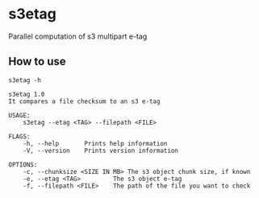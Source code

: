 # s3etag

Parallel computation of s3 multipart e-tag

## How to use

```
s3etag -h

s3etag 1.0
It compares a file checksum to an s3 e-tag

USAGE:
    s3etag --etag <TAG> --filepath <FILE>

FLAGS:
    -h, --help       Prints help information
    -V, --version    Prints version information

OPTIONS:
    -c, --chunksize <SIZE IN MB> The s3 object chunk size, if known
    -e, --etag <TAG>         The s3 object e-tag
    -f, --filepath <FILE>    The path of the file you want to check
```
